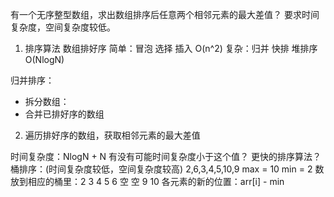 有一个无序整型数组，求出数组排序后任意两个相邻元素的最大差值？
要求时间复杂度，空间复杂度较低。

1. 排序算法  数组排好序
简单：冒泡 选择 插入  O(n^2) 
复杂：归并 快排 堆排序 O(NlogN)

归并排序：
- 拆分数组：
- 合并已排好序的数组

2. 遍历排好序的数组，获取相邻元素的最大差值

时间复杂度：NlogN + N
有没有可能时间复杂度小于这个值？
更快的排序算法？
桶排序：(时间复杂度较低，空间复杂度较高)
2,6,3,4,5,10,9
max = 10
min = 2
数放到相应的桶里：2 3 4 5 6 空 空 9 10
各元素的新的位置：arr[i] - min